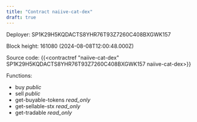 ```yaml
---
title: "Contract naiive-cat-dex"
draft: true
---
```

Deployer: SP1K29H5KQDACTS8YHR76T93Z7260C408BXGWK157


 



Block height: 161080 (2024-08-08T12:00:48.000Z)

Source code: {{<contractref "naiive-cat-dex" SP1K29H5KQDACTS8YHR76T93Z7260C408BXGWK157 naiive-cat-dex>}}

Functions:

* buy _public_
* sell _public_
* get-buyable-tokens _read_only_
* get-sellable-stx _read_only_
* get-tradable _read_only_
